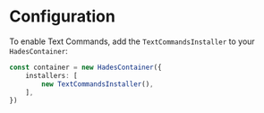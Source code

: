# Configuration

To enable Text Commands, add the `TextCommandsInstaller` to your `HadesContainer`:

```ts
const container = new HadesContainer({
    installers: [
        new TextCommandsInstaller(),
    ],
})
```